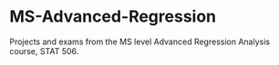 # MS-Advanced-Regression
Projects and exams from the MS level Advanced Regression Analysis course, STAT 506.

